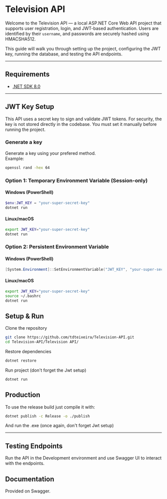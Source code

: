 # Television API

Welcome to the Television API — a local ASP.NET Core Web API project that supports user registration, login, and JWT-based authentication. Users are identified by their `username`, and passwords are securely hashed using HMACSHA512.

This guide will walk you through setting up the project, configuring the JWT key, running the database, and testing the API endpoints.

---

## Requirements

- [.NET SDK 8.0](https://dotnet.microsoft.com/en-us/download/dotnet/8.0)

---

## JWT Key Setup

This API uses a secret key to sign and validate JWT tokens. For security, the key is not stored directly in the codebase. You must set it manually before running the project.

### Generate a key
Generate a key using your prefered method.<br>
Example: 
```bash
openssl rand -hex 64
```

### Option 1: Temporary Environment Variable (Session-only)

#### Windows (PowerShell)

```powershell
$env:JWT_KEY = "your-super-secret-key"
dotnet run
```

#### Linux/macOS

```bash
export JWT_KEY="your-super-secret-key"
dotnet run
```

### Option 2: Persistent Environment Variable

#### Windows (PowerShell)

```powershell
[System.Environment]::SetEnvironmentVariable("JWT_KEY", "your-super-secret-key", "User")
```

#### Linux/macOS

```bash
export JWT_KEY="your-super-secret-key"
source ~/.bashrc
dotnet run
```

## Setup & Run

Clone the repository
```bash
git clone https://github.com/tdteixeira/Television-API.git
cd Television-API/Television API/
```
Restore dependencies
```bash
dotnet restore
```
Run project (don't forget the Jwt setup)
```bash
dotnet run
```

## Production
To use the release build just compile it with:
```bash
dotnet publish -c Release -o ./publish
```
And run the .exe (once again, don't forget Jwt setup)

---

## Testing Endpoints
Run the API in the Development environment and use Swagger UI to interact with the endpoints.

## Documentation
Provided on Swagger.
